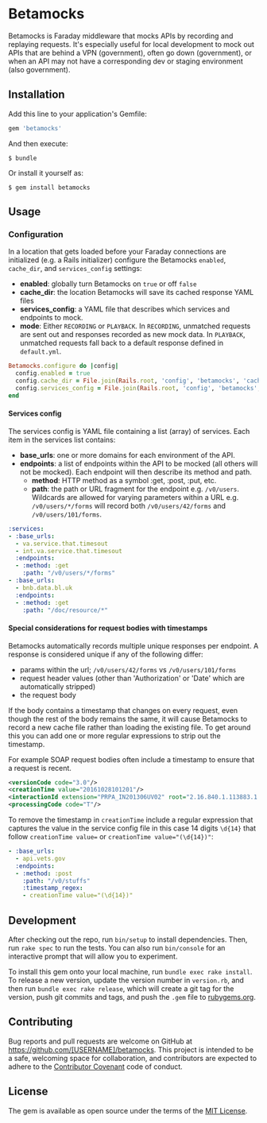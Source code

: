 # Betamocks

Betamocks is Faraday middleware that mocks APIs by recording and replaying requests. 
It's especially useful for local development to mock out APIs that are behind a VPN (government),
often go down (government), or when an API may not have a corresponding dev or staging environment (also government).

## Installation

Add this line to your application's Gemfile:

```ruby
gem 'betamocks'
```

And then execute:

    $ bundle

Or install it yourself as:

    $ gem install betamocks

## Usage

### Configuration

In a location that gets loaded before your Faraday connections are initialized (e.g. a Rails initializer)
configure the Betamocks `enabled`, `cache_dir`, and `services_config` settings:

- __enabled__: globally turn Betamocks on `true` or off `false`
- __cache_dir__: the location Betamocks will save its cached response YAML files
- __services_config__: a YAML file that describes which services and endpoints to mock.
- __mode__: Either `RECORDING` or `PLAYBACK`.  In `RECORDING`, unmatched requests are sent out and responses recorded as new mock data.  In `PLAYBACK`, unmatched requests fall back to a default response defined in `default.yml`.

``` ruby
Betamocks.configure do |config|
  config.enabled = true
  config.cache_dir = File.join(Rails.root, 'config', 'betamocks', 'cache')
  config.services_config = File.join(Rails.root, 'config', 'betamocks', 'betamocks.yml')
end
```

#### Services config
The services config is YAML file containing a list (array) of services. 
Each item in the services list contains:
- __base_urls__: one or more domains for each environment of the API.
- __endpoints__: a list of endpoints within the API to be mocked (all others will not be mocked).
Each endpoint will then describe its method and path.
  - __method__: HTTP method as a symbol :get, :post, :put, etc.
  - __path__: the path or URL fragment for the endpoint e.g. `/v0/users`.
  Wildcards are allowed for varying parameters within a URL e.g. `/v0/users/*/forms`
  will record both `/v0/users/42/forms` and `/v0/users/101/forms`.
  
```yaml
:services:
- :base_urls:
  - va.service.that.timesout
  - int.va.service.that.timesout
  :endpoints:
  - :method: :get
    :path: "/v0/users/*/forms"
- :base_urls:
  - bnb.data.bl.uk
  :endpoints:
  - :method: :get
    :path: "/doc/resource/*"
```

#### Special considerations for request bodies with timestamps
Betamocks automatically records multiple unique responses per endpoint. 
A response is considered unique if any of the following differ:
- params within the url; `/v0/users/42/forms` vs `/v0/users/101/forms`
- request header values (other than 'Authorization' or 'Date' which are automatically stripped)
- the request body

If the body contains a timestamp that changes on every request, 
even though the rest of the body remains the same, it will cause Betamocks to record
a new cache file rather than loading the existing file. To get around this you can
add one or more regular expressions to strip out the timestamp.

For example SOAP request bodies often include a timestamp to ensure that a request is recent.

```xml
<versionCode code="3.0"/>
<creationTime value="20161028101201"/>
<interactionId extension="PRPA_IN201306UV02" root="2.16.840.1.113883.1.6"/>
<processingCode code="T"/>
```

To remove the timestamp in `creationTime` include a regular expression that captures the value in the service config file
in this case 14 digits `\d{14}` that follow `creationTime value=` or `creationTime value="(\d{14})"`:
```yaml
- :base_urls:
  - api.vets.gov
  :endpoints:
  - :method: :post
    :path: "/v0/stuffs"
    :timestamp_regex:
    - creationTime value="(\d{14})"
```

## Development

After checking out the repo, run `bin/setup` to install dependencies. Then, run `rake spec` to run the tests. You can also run `bin/console` for an interactive prompt that will allow you to experiment.

To install this gem onto your local machine, run `bundle exec rake install`. To release a new version, update the version number in `version.rb`, and then run `bundle exec rake release`, which will create a git tag for the version, push git commits and tags, and push the `.gem` file to [rubygems.org](https://rubygems.org).

## Contributing

Bug reports and pull requests are welcome on GitHub at https://github.com/[USERNAME]/betamocks. This project is intended to be a safe, welcoming space for collaboration, and contributors are expected to adhere to the [Contributor Covenant](http://contributor-covenant.org) code of conduct.


## License

The gem is available as open source under the terms of the [MIT License](http://opensource.org/licenses/MIT).

